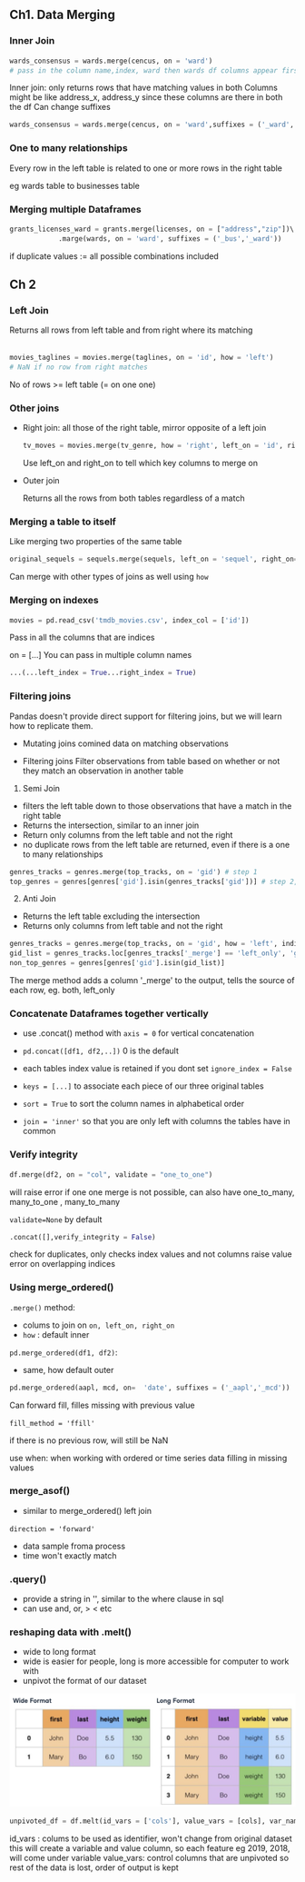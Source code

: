 ## Ch1. Data Merging
### Inner Join

```python
wards_consensus = wards.merge(cencus, on = 'ward')
# pass in the column name,index, ward then wards df columns appear first

```

Inner join: only returns rows that have matching values in both 
Columns might be like address_x, address_y since these columns are there in both the df 
Can change suffixes

```python
wards_consensus = wards.merge(cencus, on = 'ward',suffixes = ('_ward','_cen'))
```
### One to many relationships

Every row in the left table is related to one or more rows in the right table

eg wards table to businesses table

### Merging multiple Dataframes

```python
grants_licenses_ward = grants.merge(licenses, on = ["address","zip"])\ 
            .marge(wards, on = 'ward', suffixes = ('_bus','_ward'))
```

if duplicate values := all possible combinations included


## Ch 2

### Left Join

Returns all rows from left table and from right where its matching

```python

movies_taglines = movies.merge(taglines, on = 'id', how = 'left') 
# NaN if no row from right matches
```
No of rows >= left table (= on one one) 

### Other joins

- Right join: all those of the right table, mirror opposite of a left join

    ```python
    tv_moves = movies.merge(tv_genre, how = 'right', left_on = 'id', right_on = 'movie_id')
    ```
    Use left_on and right_on to tell which key columns to merge on

- Outer join

    Returns all the rows from both tables regardless of a 
    match

### Merging a table to itself

Like merging two properties of the same table

```python
original_sequels = sequels.merge(sequels, left_on = 'sequel', right_on='id',suffixes = ('_org', '_seq'))
```

Can merge with other types of joins as well using `how`

### Merging on indexes

```python
movies = pd.read_csv('tmdb_movies.csv', index_col = ['id'])
```
Pass in all the columns that are indices

on = [...] You can pass in multiple column names

```python
...(...left_index = True...right_index = True)
```

### Filtering joins

Pandas doesn't provide direct support for filtering joins, but we will learn how to replicate them.

- Mutating joins
    comined data on matching observations

- Filtering joins
    Filter observations from table based on whether or not they match an observation in another table

1. Semi Join

- filters the left table down to those observations that have a match in the right table
- Returns the intersection, similar to an inner join
- Return only columns from the left table and not the right
- no duplicate rows from the left table are returned, even if there is a one to many relationships

```python
genres_tracks = genres.merge(top_tracks, on = 'gid') # step 1
top_genres = genres[genres['gid'].isin(genres_tracks['gid'])] # step 2, subset
```
2. Anti Join

- Returns the left table excluding the intersection
- Returns only columns from left table and not the right

```python
genres_tracks = genres.merge(top_tracks, on = 'gid', how = 'left', indicator = True)
gid_list = genres_tracks.loc[genres_tracks['_merge'] == 'left_only', 'gid']
non_top_genres = genres[genres['gid'].isin(gid_list)]
```
The merge method adds a column '_merge' to the output, tells the source of each row, eg. both, left_only 

### Concatenate Dataframes together vertically

- use .concat() method with `axis = 0` for vertical concatenation

- `pd.concat([df1, df2,..])` 0 is the default
- each tables index value is retained if you dont set `ignore_index = False`
- `keys = [...]` to associate each piece of our three original tables
- `sort = True` to sort the column names in alphabetical order
- `join = 'inner'` so that you are only left with columns the tables have in common

### Verify integrity

```python
df.merge(df2, on = "col", validate = "one_to_one")
```
will raise error if one one merge is not possible, can also have one_to_many, many_to_one , many_to_many

`validate=None` by default

```python
.concat([],verify_integrity = False)
```
check for duplicates, only checks index values and not columns
raise value error on overlapping indices

### Using merge_ordered()

`.merge()` method:
- colums to join on `on, left_on, right_on`
- `how` : default inner

`pd.merge_ordered(df1, df2)`:
- same, how default outer

```python
pd.merge_ordered(aapl, mcd, on=  'date', suffixes = ('_aapl','_mcd'))
```

Can forward fill, filles missing with previous value

`fill_method = 'ffill'`

if there is no previous row, will still be NaN

use when:
when working with ordered or time series data
filling in missing values

### merge_asof()

- similar to merge_ordered() left join

`direction = 'forward'`
- data sample froma process
- time won't exactly match

### .query()

- provide a string in '', similar to the where clause in sql
- can use and, or, > < etc

### reshaping data with .melt()

- wide to long format
- wide is easier for people, long is more accessible for computer to work with
- unpivot the format of our dataset

![img](wide_vs_long.png)

```python
unpivoted_df = df.melt(id_vars = ['cols'], value_vars = [cols], var_name = 'instead of variable', value_name = '')
```

id_vars : colums to be used as identifier, won't change from original dataset
this will create a variable and value column, so each feature eg 2019, 2018, will come under variable
value_vars: control columns that are unpivoted so rest of the data is lost, order of output is kept